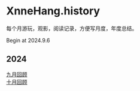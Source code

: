 # XnneHang.history

每个月游玩，观影，阅读记录，方便写月度，年度总结。

Begin at 2024.9.6

## 2024

[九月回顾](./Sep.md)<br>
[十月回顾](./Oct_24.md)<br>
